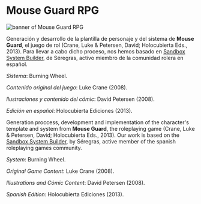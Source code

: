 # Mouse Guard RPG

<img src="https://i.imgur.com/Hawi0Di.png"
     alt="banner of Mouse Guard RPG"
     style="float:center;" />

Generación y desarrollo de la plantilla de personaje y del sistema de **Mouse Guard**, el juego de rol (Crane, Luke & Petersen, David; Holocubierta Eds., 2013). Para llevar a cabo dicho proceso, nos hemos basado en [Sandbox System Builder](https://gitlab.com/rolnl/sandbox-system-builder/), de Séregras, activo miembro de la comunidad rolera en español.

*Sistema*: Burning Wheel.  

*Contenido original del juego*: Luke Crane (2008).  

*Ilustraciones y contenido del cómic*: David Petersen (2008).  

*Edición en español*: Holocubierta Ediciones (2013).

Generation proccess, development and implementation of the character's template and system from **Mouse Guard**, the roleplaying game (Crane, Luke & Petersen, David; Holocubierta Eds., 2013). Our work is based on the [Sandbox System Builder](https://gitlab.com/rolnl/sandbox-system-builder), by Séregras, active member of the spanish roleplaying games community.

*System*: Burning Wheel.  

*Original Game Content*: Luke Crane (2008).  

*Illustrations and Cómic Content*: David Petersen (2008).  

*Spanish Edition*: Holocubierta Ediciones (2013).
